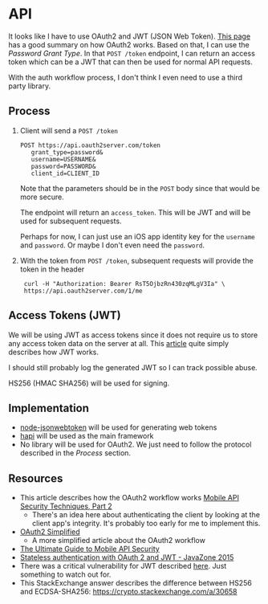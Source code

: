 # API

It looks like I have to use OAuth2 and JWT (JSON Web Token). [This page](https://aaronparecki.com/oauth-2-simplified/) has a good summary on how OAuth2 works. Based on that, I can use the _Password Grant Type_. In that `POST /token` endpoint, I can return an access token which can be a JWT that can then be used for normal API requests.

With the auth workflow process, I don't think I even need to use a third party library.

## Process

1. Client will send a `POST /token`

       POST https://api.oauth2server.com/token
          grant_type=password&
          username=USERNAME&
          password=PASSWORD&
          client_id=CLIENT_ID

   Note that the parameters should be in the `POST` body since that would be more secure.

   The endpoint will return an `access_token`. This will be JWT and will be used for subsequent requests.

   Perhaps for now, I can just use an iOS app identity key for the `username` and `password`. Or maybe I don't even need the `password`. 

2. With the token from `POST /token`, subsequent requests will provide the token in the header

        curl -H "Authorization: Bearer RsT5OjbzRn430zqMLgV3Ia" \
        https://api.oauth2server.com/1/me

## Access Tokens (JWT)

We will be using JWT as access tokens since it does not require us to store any access token data on the server at all. This [article](https://medium.com/vandium-software/5-easy-steps-to-understanding-json-web-tokens-jwt-1164c0adfcec) quite simply describes how JWT works.

I should still probably log the generated JWT so I can track possible abuse.

HS256 (HMAC SHA256) will be used for signing.

## Implementation

* [node-jsonwebtoken](https://github.com/auth0/node-jsonwebtoken) will be used for generating web tokens
* [hapi](https://hapijs.com/) will be used as the main framework
* No library will be used for OAuth2. We just need to follow the protocol described in the _Process_ section.

## Resources

* This article describes how the OAuth2 workflow works [Mobile API Security Techniques, Part 2](https://hackernoon.com/mobile-api-security-techniques-fc1f577840ab)
  * There's an idea here about authenticating the client by looking at the client app's integrity. It's probably too early for me to implement this.
* [OAuth2 Simplified](https://aaronparecki.com/oauth-2-simplified/)
  * A more simplified article about the OAuth2 workflow
* [The Ultimate Guide to Mobile API Security](https://stormpath.com/blog/the-ultimate-guide-to-mobile-api-security)
* [Stateless authentication with OAuth 2 and JWT - JavaZone 2015](https://www.slideshare.net/alvarosanchezmariscal/stateless-authentication-with-oauth-2-and-jwt-javazone-2015)
* There was a critical vulnerability for JWT described [here](https://auth0.com/blog/critical-vulnerabilities-in-json-web-token-libraries/). Just something to watch out for.
* This StackExchange answer describes the difference between HS256 and ECDSA-SHA256: https://crypto.stackexchange.com/a/30658